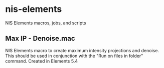 # nis-elements
NIS Elements macros, jobs, and scripts


## Max IP - Denoise.mac
NIS Elements macro to create maximum intensity projections and denoise.
This should be used in conjunction with the "Run on files in folder" command.
Created in Elements 5.4

